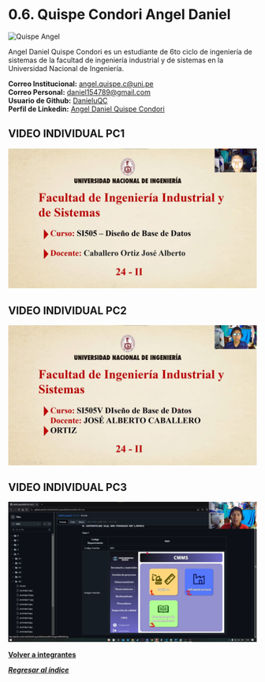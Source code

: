 # 0.6. Quispe Condori Angel Daniel

![Quispe Angel](https://media.licdn.com/dms/image/v2/D4E03AQEGzH4SHc808A/profile-displayphoto-shrink_800_800/profile-displayphoto-shrink_800_800/0/1665964111455?e=1730937600&v=beta&t=dwWGY7LceeD9Fx0D_IGk0oYYOzpZGWfJttVV-1X-mPA)

Angel Daniel Quispe Condori es un estudiante de 6to ciclo de ingeniería de sistemas de la facultad de ingeniería industrial y de sistemas en la Universidad Nacional de Ingeniería.

**Correo Institucional:** angel.quispe.c@uni.pe\
**Correo Personal:** daniel154789@gmail.com\
**Usuario de Github:** [DanieluQC](https://github.com/DanieluQC)\
**Perfil de Linkedin:** [Angel Daniel Quispe Condori](https://www.linkedin.com/in/angel-daniel-quispe-condori-510b6a253/)

## VIDEO INDIVIDUAL PC1

[![video dbd](pc1.jpg)](https://youtu.be/6n1pIIRYGvk)

## VIDEO INDIVIDUAL PC2

[![video dbd](pc2.jpg)](https://youtu.be/wiWtSdhkZwQ)

## VIDEO INDIVIDUAL PC3

[![video dbd](pc3.png)](https://youtu.be/xk_JHBTzjg0?feature=shared)

**[Volver a integrantes](../../0/0.md)**

**_[Regresar al índice](../../README.md)_**
